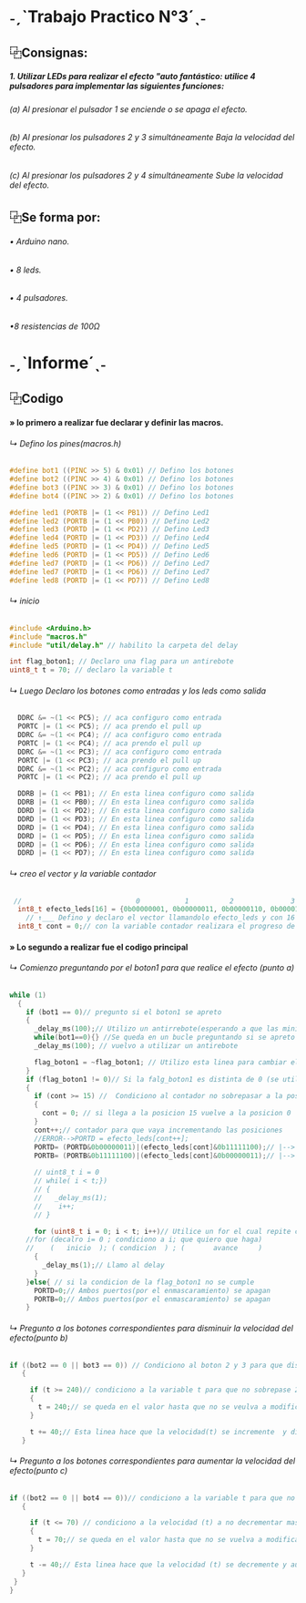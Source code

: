 # ˗ˏˋTrabajo Practico N°3´ˎ˗
## ⿻Consignas:
##### 1. Utilizar LEDs para realizar el efecto "auto fantástico: utilice 4 pulsadores para implementar las siguientes funciones:

###### (a) Al presionar el pulsador 1 se enciende o se apaga el efecto.

###### (b) Al presionar los pulsadores 2 y 3 simultáneamente Baja la velocidad del efecto.
###### (c) Al presionar los pulsadores 2 y 4 simultáneamente Sube la velocidad del efecto.

## ⿻Se forma por:
###### • Arduino nano.

###### • 8 leds.

###### • 4 pulsadores.

###### •8 resistencias de 100Ω

# ˗ˏˋInforme´ˎ˗
 
 ##  ⿻Codigo 
#### » lo primero a realizar fue declarar y definir las macros.
###### ↳ Defino los pines(macros.h)
```c
#define bot1 ((PINC >> 5) & 0x01) // Defino los botones
#define bot2 ((PINC >> 4) & 0x01) // Defino los botones
#define bot3 ((PINC >> 3) & 0x01) // Defino los botones
#define bot4 ((PINC >> 2) & 0x01) // Defino los botones

#define led1 (PORTB |= (1 << PB1)) // Defino Led1
#define led2 (PORTB |= (1 << PB0)) // Defino Led2
#define led3 (PORTD |= (1 << PD2)) // Defino Led3
#define led4 (PORTD |= (1 << PD3)) // Defino Led4
#define led5 (PORTD |= (1 << PD4)) // Defino Led5
#define led6 (PORTD |= (1 << PD5)) // Defino Led6
#define led7 (PORTD |= (1 << PD6)) // Defino Led7
#define led7 (PORTD |= (1 << PD6)) // Defino Led7
#define led8 (PORTD |= (1 << PD7)) // Defino Led8
```
###### ↳ inicio
```c
#include <Arduino.h>
#include "macros.h"
#include "util/delay.h" // habilito la carpeta del delay

int flag_boton1; // Declaro una flag para un antirebote 
uint8_t t = 70; // declaro la variable t
```
###### ↳ Luego Declaro los botones como entradas y los leds como salida
```c
  DDRC &= ~(1 << PC5); // aca configuro como entrada
  PORTC |= (1 << PC5); // aca prendo el pull up
  DDRC &= ~(1 << PC4); // aca configuro como entrada
  PORTC |= (1 << PC4); // aca prendo el pull up
  DDRC &= ~(1 << PC3); // aca configuro como entrada
  PORTC |= (1 << PC3); // aca prendo el pull up
  DDRC &= ~(1 << PC2); // aca configuro como entrada
  PORTC |= (1 << PC2); // aca prendo el pull up

  DDRB |= (1 << PB1); // En esta linea configuro como salida
  DDRB |= (1 << PB0); // En esta linea configuro como salida
  DDRD |= (1 << PD2); // En esta linea configuro como salida
  DDRD |= (1 << PD3); // En esta linea configuro como salida
  DDRD |= (1 << PD4); // En esta linea configuro como salida
  DDRD |= (1 << PD5); // En esta linea configuro como salida
  DDRD |= (1 << PD6); // En esta linea configuro como salida
  DDRD |= (1 << PD7); // En esta linea configuro como salida
```
###### ↳ creo el vector y la variable contador
```c
 //                            0           1          2              3            4         5             6           7        8         9           10            11          12          13           14           15               
  int8_t efecto_leds[16] = {0b00000001, 0b00000011, 0b00000110, 0b00001100, 0b00011000, 0b00110000, 0b01100000, 0b11000000, 0b10000000,0b11000000, 0b01100000, 0b00110000, 0b00011000, 0b00001100, 0b00000110, 0b00000001};
    // ↑___ Defino y declaro el vector llamandolo efecto_leds y con 16 posiciones(empezando a contar desde el 0) cada posicion esta escrita con numeros binarios.
  int8_t cont = 0;// con la variable contador realizara el progreso de los leds
```
#### » Lo segundo a realizar fue el codigo principal
###### ↳ Comienzo preguntando por el boton1 para que realice el efecto (punto a)
```c
while (1)
  {
    if (bot1 == 0)// pregunto si el boton1 se apreto
    {
      _delay_ms(100);// Utilizo un antirrebote(esperando a que las minimas vibraciones que ocacionan las chapitas del boton se detengan y ahi realmente evaluar el estado del boton)
      while(bot1==0){} //Se queda en un bucle preguntando si se apreto el boton1 +++
      _delay_ms(100); // vuelvo a utilizar un antirebote

      flag_boton1 = ~flag_boton1; // Utilizo esta linea para cambiar el estado de la flag_boton1
    }
    if (flag_boton1 != 0)// Si la falg_boton1 es distinta de 0 (se utiliza distinta de... ya que lo amerita la ~ que se utilizo para cambiar el estado del flag_boton1)
    {
      if (cont >= 15) //  Condiciono al contador no sobrepasar a la posicion 15
      {
        cont = 0; // si llega a la posicion 15 vuelve a la posicion 0
      }
      cont++;// contador para que vaya incrementando las posiciones 
      //ERROR-->PORTD = efecto_leds[cont++];
      PORTD= (PORTD&0b00000011)|(efecto_leds[cont]&0b11111100);// |--> ENMASCARAMIENTO: El enmascaramiento sirve para utilizar distintos pines de distintos puertos(PORTD)
      PORTB= (PORTB&0b11111100)|(efecto_leds[cont]&0b00000011);// |--> ENMASCARAMIENTO: El enmascaramiento sirve para utilizar distintos pines de distintos puertos(PORTB)
     
      // uint8_t i = 0
      // while( i < t;})
      // {
      //   _delay_ms(1);
      //    i++;
      // }

      for (uint8_t i = 0; i < t; i++)// Utilice un for el cual repite como un bucle hasta la condicion
    //for (decalro i= 0 ; condiciono a i; que quiero que haga)
    //    (   inicio  ); ( condicion  ) ; (       avance     )
      {
        _delay_ms(1);// Llamo al delay 
      }
    }else{ // si la condicion de la flag_boton1 no se cumple 
      PORTD=0;// Ambos puertos(por el enmascaramiento) se apagan 
      PORTB=0;// Ambos puertos(por el enmascaramiento) se apagan 
    }
```
###### ↳ Pregunto a los botones correspondientes para disminuir la velocidad del efecto(punto b)
 ```c
 if ((bot2 == 0 || bot3 == 0)) // Condiciono al boton 2 y 3 para que disminuya la velocidad (t) del efecto(vector)
    {

      if (t >= 240)// condiciono a la variable t para que no sobrepase 240 la cual elegi como limite (limite del uint8_t = 255)
      {
        t = 240;// se queda en el valor hasta que no se veulva a modificar 
      }

      t += 40;// Esta linea hace que la velocidad(t) se incremente  y disminuya la velocidad 
    }
```
###### ↳ Pregunto a los botones correspondientes para aumentar la velocidad del efecto(punto c)
 ```c
 if ((bot2 == 0 || bot4 == 0))// condiciono a la variable t para que no sobrepase 70 la cual elegi como limite
    {

      if (t <= 70) // condiciono a la velocidad (t) a no decrementar mas de 70
      {
        t = 70;// se queda en el valor hasta que no se vuelva a modificar
      }

      t -= 40;// Esta linea hace que la velocidad (t) se decremente y aumente la velocidad
    }
  }
}
```
